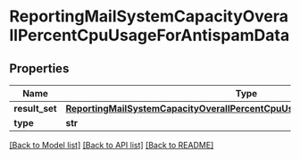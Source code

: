 # ReportingMailSystemCapacityOverallPercentCpuUsageForAntispamData

## Properties
Name | Type | Description | Notes
------------ | ------------- | ------------- | -------------
**result_set** | [**ReportingMailSystemCapacityOverallPercentCpuUsageForAntispamDataResultSet**](ReportingMailSystemCapacityOverallPercentCpuUsageForAntispamDataResultSet.md) |  | [optional] 
**type** | **str** |  | [optional] 

[[Back to Model list]](../README.md#documentation-for-models) [[Back to API list]](../README.md#documentation-for-api-endpoints) [[Back to README]](../README.md)

